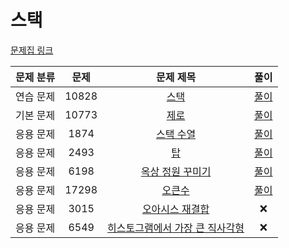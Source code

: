 # 스택

[문제집 링크](https://www.acmicpc.net/workbook/view/7309)

| 문제 분류 | 문제 | 문제 제목 | 풀이 |
| :--: | :--: | :--: | :--: |
| 연습 문제 | 10828 | [스택](https://www.acmicpc.net/problem/10828) | [풀이](./스택.cpp) |
| 기본 문제 | 10773 | [제로](https://www.acmicpc.net/problem/10773) | [풀이](./제로.cpp) |
| 응용 문제 | 1874 | [스택 수열](https://www.acmicpc.net/problem/1874) | [풀이](./스택_수열.cpp) |
| 응용 문제 | 2493 | [탑](https://www.acmicpc.net/problem/2493) | [풀이](./탑) |
| 응용 문제 | 6198 | [옥상 정원 꾸미기](https://www.acmicpc.net/problem/6198) | [풀이](./옥상정원꾸미기.cpp) |
| 응용 문제 | 17298 | [오큰수](https://www.acmicpc.net/problem/17298) | [풀이](./오큰수.cpp) |
| 응용 문제 | 3015 | [오아시스 재결합](https://www.acmicpc.net/problem/3015) | ❌ |
| 응용 문제 | 6549 | [히스토그램에서 가장 큰 직사각형](https://www.acmicpc.net/problem/6549) | ❌ |